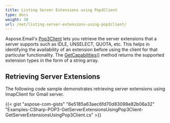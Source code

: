 ```yaml
---
title: Listing Server Extensions using Pop3Client
type: docs
weight: 30
url: /net/listing-server-extensions-using-pop3client/
---
```



Aspose.Email's [Pop3Client](https://reference.aspose.com/net/email/aspose.email.clients.pop3/pop3client) lets you retrieve the server extensions that a server supports such as IDLE, UNSELECT, QUOTA, etc. This helps in identifying the availability of an extension before using the client for that particular functionality. The [GetCapabilities()](https://reference.aspose.com/net/email/aspose.email.clients/emailclient/methods/getcapabilities) method returns the supported extension types in the form of a string array.
## **Retrieving Server Extensions**
The following code sample demonstrates retrieving server extensions using ImapClient for Gmail server.



{{< gist "aspose-com-gists" "6e5185a63aec6fd70d83098e82b06a32" "Examples-CSharp-POP3-GetServerExtensionsUsingPop3Client-GetServerExtensionsUsingPop3Client.cs" >}}
